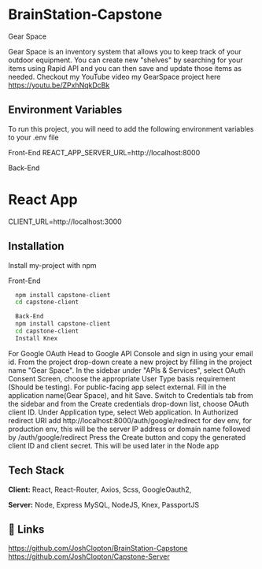 # BrainStation-Capstone

Gear Space

Gear Space is an inventory system that allows you to keep track of your outdoor equipment. You can create new "shelves" by searching for your items using Rapid API and you can then save and update those items as needed. Checkout my YouTube video my GearSpace project here https://youtu.be/ZPxhNqkDcBk

## Environment Variables

To run this project, you will need to add the following environment variables to your .env file

Front-End
REACT_APP_SERVER_URL=http://localhost:8000

Back-End

# React App

CLIENT_URL=http://localhost:3000

## Installation

Install my-project with npm

Front-End

```bash
  npm install capstone-client
  cd capstone-client

  Back-End
  npm install capstone-client
  cd capstone-client
  Install Knex

```

For Google OAuth
Head to Google API Console and sign in using your email id.
From the project drop-down create a new project by filling in the project name "Gear Space".
In the sidebar under "APIs & Services", select OAuth Consent Screen, choose the appropriate User Type basis requirement (Should be testing). For public-facing app select external.
Fill in the application name(Gear Space), and hit Save.
Switch to Credentials tab from the sidebar and from the Create credentials drop-down list, choose OAuth client ID.
Under Application type, select Web application.
In Authorized redirect URI add http://localhost:8000/auth/google/redirect for dev env, for production env, this will be the server IP address or domain name followed by /auth/google/redirect
Press the Create button and copy the generated client ID and client secret. This will be used later in the Node app

## Tech Stack

**Client:** React, React-Router, Axios, Scss, GoogleOauth2,

**Server:** Node, Express
MySQL, NodeJS, Knex, PassportJS

## 🔗 Links

https://github.com/JoshClopton/BrainStation-Capstone
https://github.com/JoshClopton/Capstone-Server
